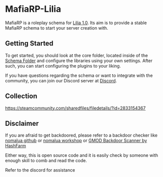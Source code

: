 # MafiaRP-Lilia
 
MafiaRP is a roleplay schema for [Lilia 1.0](https://github.com/bleonheart/Lilia). Its aim is to provide a stable MafiaRP schema to start your server creation with.

## Getting Started

To get started, you should look at the core folder, located inside of the [Schema Folder](https://github.com/bleonheart/MafiaRP-Lilia/tree/main/gamemodes/mafiarp/schema) and configure the libraries using your own settings. After such, you can start configuring the plugins to your liking.

If you have questions regarding the schema or want to integrate with the community, you can join our Discord server at [Discord](https://discord.gg/RTcVq92HsH).

## Collection

https://steamcommunity.com/sharedfiles/filedetails/?id=2833154367

## Disclaimer

If you are afraid to get backdoored, please refer to a backdoor checker like [nomalua github](https://github.com/THABBuzzkill/nomalua) or [nomalua workshop](https://steamcommunity.com/sharedfiles/filedetails/?id=1925186507) or [GMOD Backdoor Scanner by HashFarm](https://github.com/hashfarm/Gmod-Backdoor-Scanner)

Either way, this is open source code and it is easily check by someone with enough skill to comb and read the code.

Refer to the discord for assistance
